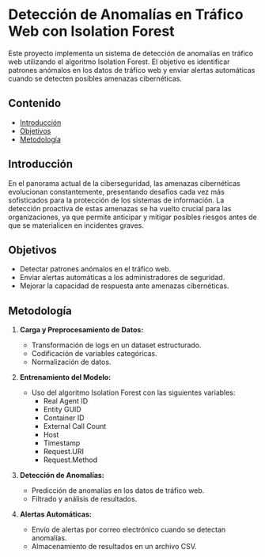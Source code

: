 # Detección de Anomalías en Tráfico Web con Isolation Forest

Este proyecto implementa un sistema de detección de anomalías en tráfico web utilizando el algoritmo Isolation Forest. El objetivo es identificar patrones anómalos en los datos de tráfico web y enviar alertas automáticas cuando se detecten posibles amenazas cibernéticas.

## Contenido

- [Introducción](#introducción)
- [Objetivos](#objetivos)
- [Metodología](#metodología)


## Introducción

En el panorama actual de la ciberseguridad, las amenazas cibernéticas evolucionan constantemente, presentando desafíos cada vez más sofisticados para la protección de los sistemas de información. La detección proactiva de estas amenazas se ha vuelto crucial para las organizaciones, ya que permite anticipar y mitigar posibles riesgos antes de que se materialicen en incidentes graves.

## Objetivos

- Detectar patrones anómalos en el tráfico web.
- Enviar alertas automáticas a los administradores de seguridad.
- Mejorar la capacidad de respuesta ante amenazas cibernéticas.

## Metodología

1. **Carga y Preprocesamiento de Datos:**
   - Transformación de logs en un dataset estructurado.
   - Codificación de variables categóricas.
   - Normalización de datos.

2. **Entrenamiento del Modelo:**
   - Uso del algoritmo Isolation Forest con las siguientes variables:
     - Real Agent ID
     - Entity GUID
     - Container ID
     - External Call Count
     - Host
     - Timestamp
     - Request.URI
     - Request.Method

3. **Detección de Anomalías:**
   - Predicción de anomalías en los datos de tráfico web.
   - Filtrado y análisis de resultados.

4. **Alertas Automáticas:**
   - Envío de alertas por correo electrónico cuando se detectan anomalías.
   - Almacenamiento de resultados en un archivo CSV.

